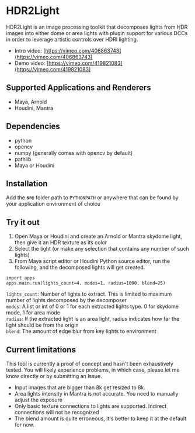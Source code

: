 # HDR2Light

HDR2Light is an image processing toolkit that decomposes lights from HDR images into either dome or area lights with plugin support for various DCCs in order to leverage artistic controls over HDRI lighting.

* Intro video: [https://vimeo.com/406863743](https://vimeo.com/406863743)
* Demo video: [https://vimeo.com/419821083](https://vimeo.com/419821083)

## Supported Applications and Renderers

  - Maya, Arnold
  - Houdini, Mantra

## Dependencies

  - python
  - opencv
  - numpy (generally comes with opencv by default)
  - pathlib
  - Maya or Houdini

## Installation

Add the **src** folder path to `PYTHONPATH` or anywhere that can be found by your application environment of choice

## Try it out

  1. Open Maya or Houdini and create an Arnold or Mantra skydome light, then give it an HDR texture as its color
  2. Select the light (or make any selection that contains any number of such lights)
  3. From Maya script editor or Houdini Python source editor, run the following, and the decomposed lights will get created.
  ```  
  import apps
  apps.main.run(lights_count=4, modes=1, radius=1000, blend=25)
  ```
  `lights_count`: Number of lights to extract. This is limited to maximum number of lights decomposed by the decomposer\
  `modes`: A list or int of 0 or 1 for each extracted lights type. 0 for skydome mode, 1 for area mode\
  `radius`: If the extracted light is an area light, radius indicates how far the light should be from the origin\
  `blend`: The amount of edge blur from key lights to environment

## Current limitations

This tool is currently a proof of concept and hasn't been exhaustively tested. You will likely experience problems, in which case, please let me know directly or by submitting an Issue.

  - Input images that are bigger than 8k get resized to 8k.
  - Area lights intensity in Mantra is not accurate. You need to manually adjust the exposure    
  - Only basic texture connections to lights are supported. Indirect connections will not be recognized
  - The blend amount is quite erroneous, it's better to keep it at the default for now.
